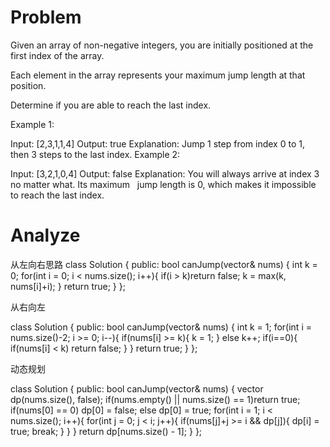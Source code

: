 # Problem
Given an array of non-negative integers, you are initially positioned at the first index of the array.

Each element in the array represents your maximum jump length at that position.

Determine if you are able to reach the last index.

Example 1:

Input: [2,3,1,1,4]
Output: true
Explanation: Jump 1 step from index 0 to 1, then 3 steps to the last index.
Example 2:

Input: [3,2,1,0,4]
Output: false
Explanation: You will always arrive at index 3 no matter what. Its maximum
             jump length is 0, which makes it impossible to reach the last index.
# Analyze

从左向右思路
class Solution {
public:
    bool canJump(vector<int>& nums) {
        int k = 0;
        for(int i = 0; i < nums.size(); i++){
            if(i > k)return false;
            k = max(k, nums[i]+i);
        }
        return true;
    }
};


从右向左

class Solution {
public:
    bool canJump(vector<int>& nums) {
        int k = 1;
        for(int i = nums.size()-2; i >= 0; i--){
            if(nums[i] >= k){
                k = 1;
            }
            else k++;
            if(i==0){
                if(nums[i] < k) return false;
            }
        }
        return true;
    }
};


动态规划

class Solution {
public:
    bool canJump(vector<int>& nums) {
        vector<bool> dp(nums.size(), false);
        if(nums.empty() || nums.size() == 1)return true;
        if(nums[0] == 0) dp[0] = false;
        else dp[0] = true;
        for(int i = 1; i < nums.size(); i++){
            for(int j = 0; j < i; j++){
                if(nums[j]+j >= i && dp[j]){
                    dp[i] = true;
                    break;
                }
            }
        }
        return dp[nums.size() - 1];
    }
};

